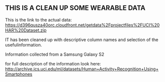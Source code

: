## THIS IS A CLEAN UP SOME WEARABLE DATA 

This is the link to the actual data:
https://d396qusza40orc.cloudfront.net/getdata%2Fprojectfiles%2FUCI%20HAR%20Dataset.zip

IT has been cleaned up with descriptive column names and selection of the usefulinformation.

Information collected from a Samsung Galaxy S2

for full description of the information look here:
http://archive.ics.uci.edu/ml/datasets/Human+Activity+Recognition+Using+Smartphones

